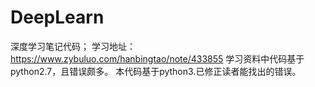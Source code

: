 # DeepLearn
深度学习笔记代码；
学习地址：https://www.zybuluo.com/hanbingtao/note/433855
学习资料中代码基于python2.7，且错误颇多。
本代码基于python3.已修正读者能找出的错误。
